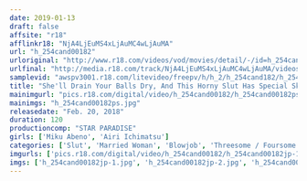 ```yaml
---
date: 2019-01-13
draft: false
affsite: "r18"
afflinkr18: "NjA4LjEuMS4xLjAuMC4wLjAuMA"
url: "h_254cand00182"
urloriginal: "http://www.r18.com/videos/vod/movies/detail/-/id=h_254cand00182"
urlfinal: "http://media.r18.com/track/NjA4LjEuMS4xLjAuMC4wLjAuMA/videos/vod/movies/detail/-/id=h_254cand00182"
samplevid: "awspv3001.r18.com/litevideo/freepv/h/h_2/h_254cand182/h_254cand182_dmb_w.mp4"
title: "She'll Drain Your Balls Dry, And This Horny Slut Has Special Skills Like Fucking, Sucking, And Licking"
mainimgurl: "pics.r18.com/digital/video/h_254cand00182/h_254cand00182ps.jpg"
mainimgs: "h_254cand00182ps.jpg"
releasedate: "Feb. 20, 2018"
duration: 120
productioncomp: "STAR PARADISE"
girls: ['Miku Abeno', 'Airi Ichimatsu']
categories: ['Slut', 'Married Woman', 'Blowjob', 'Threesome / Foursome', 'Footjob', 'Hi-Def']
imgurls: ['pics.r18.com/digital/video/h_254cand00182/h_254cand00182jp-1.jpg', 'pics.r18.com/digital/video/h_254cand00182/h_254cand00182jp-2.jpg', 'pics.r18.com/digital/video/h_254cand00182/h_254cand00182jp-3.jpg', 'pics.r18.com/digital/video/h_254cand00182/h_254cand00182jp-4.jpg', 'pics.r18.com/digital/video/h_254cand00182/h_254cand00182jp-5.jpg', 'pics.r18.com/digital/video/h_254cand00182/h_254cand00182jp-6.jpg', 'pics.r18.com/digital/video/h_254cand00182/h_254cand00182jp-7.jpg', 'pics.r18.com/digital/video/h_254cand00182/h_254cand00182jp-8.jpg', 'pics.r18.com/digital/video/h_254cand00182/h_254cand00182jp-9.jpg', 'pics.r18.com/digital/video/h_254cand00182/h_254cand00182jp-10.jpg', 'pics.r18.com/digital/video/h_254cand00182/h_254cand00182jp-11.jpg', 'pics.r18.com/digital/video/h_254cand00182/h_254cand00182jp-12.jpg', 'pics.r18.com/digital/video/h_254cand00182/h_254cand00182jp-13.jpg', 'pics.r18.com/digital/video/h_254cand00182/h_254cand00182jp-14.jpg', 'pics.r18.com/digital/video/h_254cand00182/h_254cand00182jp-15.jpg', 'pics.r18.com/digital/video/h_254cand00182/h_254cand00182jp-16.jpg', 'pics.r18.com/digital/video/h_254cand00182/h_254cand00182jp-17.jpg', 'pics.r18.com/digital/video/h_254cand00182/h_254cand00182jp-18.jpg', 'pics.r18.com/digital/video/h_254cand00182/h_254cand00182jp-19.jpg', 'pics.r18.com/digital/video/h_254cand00182/h_254cand00182jp-20.jpg']
imgs: ['h_254cand00182jp-1.jpg', 'h_254cand00182jp-2.jpg', 'h_254cand00182jp-3.jpg', 'h_254cand00182jp-4.jpg', 'h_254cand00182jp-5.jpg', 'h_254cand00182jp-6.jpg', 'h_254cand00182jp-7.jpg', 'h_254cand00182jp-8.jpg', 'h_254cand00182jp-9.jpg', 'h_254cand00182jp-10.jpg', 'h_254cand00182jp-11.jpg', 'h_254cand00182jp-12.jpg', 'h_254cand00182jp-13.jpg', 'h_254cand00182jp-14.jpg', 'h_254cand00182jp-15.jpg', 'h_254cand00182jp-16.jpg', 'h_254cand00182jp-17.jpg', 'h_254cand00182jp-18.jpg', 'h_254cand00182jp-19.jpg', 'h_254cand00182jp-20.jpg']
---
```

